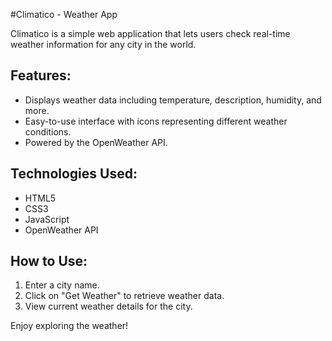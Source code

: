 #Climatico - Weather App

Climatico is a simple web application that lets users check real-time weather information for any city in the world.

## Features:
- Displays weather data including temperature, description, humidity, and more.
- Easy-to-use interface with icons representing different weather conditions.
- Powered by the OpenWeather API.

## Technologies Used:
- HTML5
- CSS3
- JavaScript
- OpenWeather API

## How to Use:
1. Enter a city name.
2. Click on "Get Weather" to retrieve weather data.
3. View current weather details for the city.

Enjoy exploring the weather!

